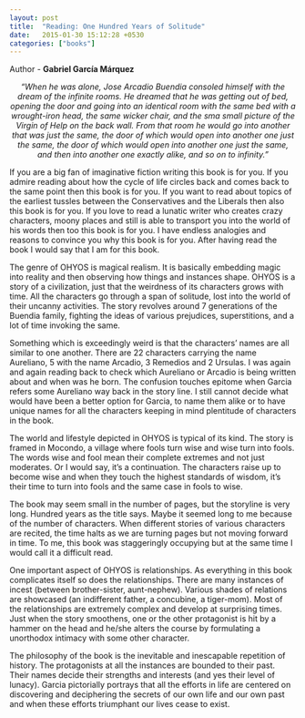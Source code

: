 ```yaml
---
layout: post
title:  "Reading: One Hundred Years of Solitude"
date:   2015-01-30 15:12:28 +0530
categories: ["books"]
---
```

Author - **Gabriel García Márquez**

<p align = "center"><i>“When he was alone, Jose Arcadio Buendia consoled himself with the dream of the infinite rooms. He dreamed that he was getting out of bed, opening the door and going into an identical room with the same bed with a wrought-iron head, the same wicker chair, and the sma small picture of the Virgin of Help on the back wall. From that room he would go into another that was just the same, the door of which would open into another one just the same, the door of which would open into another one just the same, and then into another one exactly alike, and so on to infinity.”</i></p>

If you are a big fan of imaginative fiction writing this book is for you. If you admire reading about how the cycle of life circles back and comes back to the same point then this book is for you. If you want to read about topics of the earliest tussles between the Conservatives and the Liberals then also this book is for you. If you love to read a lunatic writer who creates crazy characters, moony places and still is able to transport you into the world of his words then too this book is for you. I have endless analogies and reasons to convince you why this book is for you. After having read the book I would say that I am for this book.

The genre of OHYOS is magical realism. It is basically embedding magic into reality and then observing how things and instances shape. OHYOS is a story of a civilization, just that the weirdness of its characters grows with time. All the characters go through a span of solitude, lost into the world of their uncanny activities. The story revolves around 7 generations of the Buendia family, fighting the ideas of various prejudices, superstitions, and a lot of time invoking the same.  

Something which is exceedingly weird is that the characters’ names are all similar to one another. There are 22 characters carrying the name Aureliano, 5 with the name Arcadio, 3 Remedios and 2 Ursulas. I was again and again reading back to check which Aureliano or Arcadio is being written about and when was he born. The confusion touches epitome when Garcia refers some Aureliano way back in the story line. I still cannot decide what would have been a better option for Garcia, to name them alike or to have unique names for all the characters keeping in mind plentitude of characters in the book.

The world and lifestyle depicted in OHYOS is typical of its kind. The story is framed in Mocondo, a village where fools turn wise and wise turn into fools. The words wise and fool mean their complete extremes and not just moderates. Or I would say, it’s a continuation. The characters raise up to become wise and when they touch the highest standards of wisdom, it’s their time to turn into fools and the same case in fools to wise.

The book may seem small in the number of pages, but the storyline is very long. Hundred years as the title says. Maybe it seemed long to me because of the number of characters. When different stories of various characters are recited, the time halts as we are turning pages but not moving forward in time. To me, this book was staggeringly occupying but at the same time I would call it a difficult read.

One important aspect of OHYOS is relationships. As everything in this book complicates itself so does the relationships. There are many instances of incest (between brother-sister, aunt-nephew). Various shades of relations are showcased (an indifferent father, a concubine, a tiger-mom). Most of the relationships are extremely complex and develop at surprising times. Just when the story smoothens, one or the other protagonist is hit by a hammer on the head and he/she alters the course by formulating a unorthodox intimacy with some other character.

The philosophy of the book is the inevitable and inescapable repetition of history. The protagonists at all the instances are bounded to their past. Their names decide their strengths and interests (and yes their level of lunacy). Garcia pictorially portrays that all the efforts in life are centered on discovering and deciphering the secrets of our own life and our own past and when these efforts triumphant our lives cease to exist.